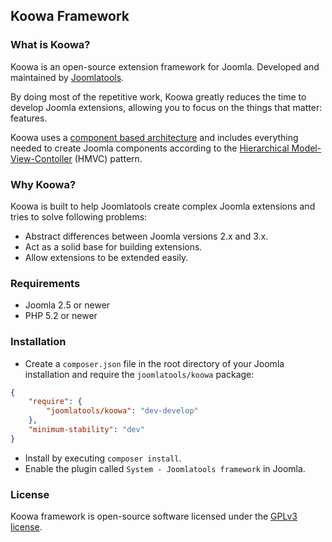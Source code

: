 ## Koowa Framework

### What is Koowa?
Koowa is an open-source extension framework for Joomla. Developed and maintained by [Joomlatools](http://joomlatools.com).  

By doing most of the repetitive work, Koowa greatly reduces the time to develop Joomla extensions, allowing you to focus on the things that matter: features.

Koowa uses a [component based architecture](http://en.wikipedia.org/wiki/Component-based_software_engineering) and includes everything needed to create Joomla components according to the [Hierarchical Model-View-Contoller](http://en.wikipedia.org/wiki/Hierarchical_model%E2%80%93view%E2%80%93controller) (HMVC) pattern.

### Why Koowa?

Koowa is built to help Joomlatools create complex Joomla extensions and tries to solve following problems:

* Abstract differences between Joomla versions 2.x and 3.x.
* Act as a solid base for building extensions.
* Allow extensions to be extended easily.

### Requirements
* Joomla 2.5 or newer
* PHP 5.2 or newer

### Installation

* Create a `composer.json` file in the root directory of your Joomla installation and require the `joomlatools/koowa` package:

```json
{
    "require": {    	
        "joomlatools/koowa": "dev-develop"
    },
    "minimum-stability": "dev"
}
```

* Install by executing `composer install`.
* Enable the plugin called `System - Joomlatools framework` in Joomla.

### License

Koowa framework is open-source software licensed under the [GPLv3 license](develop/LICENSE.md).
